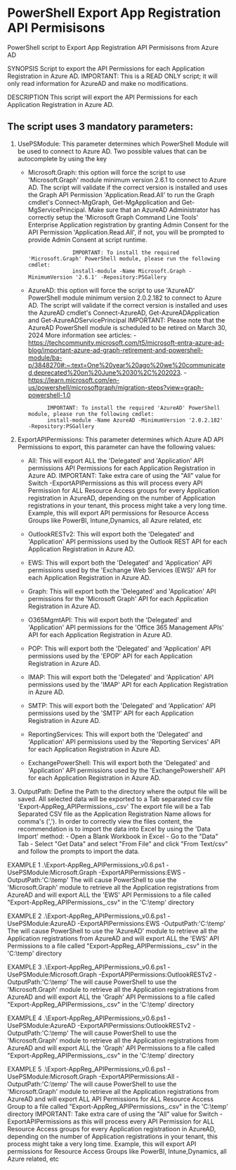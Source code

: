 # PowerShell Export App Registration API Permisisons
 PowerShell script to Export App Registration API Permisisons from Azure AD
 
 SYNOPSIS
Script to export the API Permissions for each Application Registration in Azure AD.
IMPORTANT: This is a READ ONLY script; it will only read information for AzureAD and make no modifications.

DESCRIPTION
This script will export the API Permissions for each Application Registration in Azure AD.  

The script uses 3 mandatory parameters:
---------------------------------------

1) UsePSModule: This parameter determines which PowerShell Module will be used to connect to Azure AD. Two possible values that can be autocomplete by using the <Tab> key
                    
    - Microsoft.Graph: this option will force the script to use 'Microsoft.Graph' module minimum version 2.6.1 to connect to Azure AD.
                        The script will validate if the correct version is installed and uses the Graph API Permission 'Application.Read.All' to run
                        the Graph cmdlet's Connect-MgGraph, Get-MgApplication and Get-MgServicePrincipal. 
                        Make sure that an AzureAD Administrator has correctly setup the 'Microsoft Graph Command Line Tools' Enterprise Application registration by granting Admin Consent 
                        for the API Permission 'Application.Read.All', if not, you will be prompted to provide Admin Consent at script runtime.

                        IMPORTANT: To install the required 'Microsoft.Graph' PowerShell module, please run the following cmdlet: 
                        install-module -Name Microsoft.Graph -MinimumVersion '2.6.1' -Repository:PSGallery

    - AzureAD: this option will force the script to use 'AzureAD' PowerShell module minimum version 2.0.2.182 to connect to Azure AD.
                The script will validate if the correct version is installed and uses the AzureAD cmdlet's Connect-AzureAD, Get-AzureADApplication and Get-AzureADServicePrincipal
                IMPORTANT: Please note that the AzureAD PowerShell module is scheduled to be retired on March 30, 2024
                More information see articles: 
                    - https://techcommunity.microsoft.com/t5/microsoft-entra-azure-ad-blog/important-azure-ad-graph-retirement-and-powershell-module/ba-p/3848270#:~:text=One%20year%20ago%20we%20communicated,deprecated%20on%20June%2030%2C%202023.
                    - https://learn.microsoft.com/en-us/powershell/microsoftgraph/migration-steps?view=graph-powershell-1.0

                IMPORTANT: To install the required 'AzureAD' PowerShell module, please run the following cmdlet: 
                install-module -Name AzureAD -MinimumVersion '2.0.2.182' -Repository:PSGallery

2) ExportAPIPermissions: This parameter determines which Azure AD API Permissions to export, this parameter can have the following values:

    - All: This will export ALL the 'Delegated' and 'Application' API permissions API Permissions for each Application Registration in Azure AD.
        IMPORTANT: Take extra care of using the "All" value for Switch -ExportAPIPermissions as this will process every API Permission for ALL Resource Access groups for every Application 
        registration in AzureAD, depending on the number of Application registrations in your tenant, this process might take a very long time.
        Example, this will export API permissions for Resource Access Groups like PowerBI, Intune,Dynamics, all Azure related, etc

    - OutlookRESTv2: This will export both the 'Delegated' and 'Application' API permissions used by the Outlook REST API for each Application Registration in Azure AD.

    - EWS: This will export both the 'Delegated' and 'Application' API permissions used by the 'Exchange Web Services (EWS)' API for each Application Registration in Azure AD.

    - Graph: This will export both the 'Delegated' and 'Application' API permissions for the 'Microsoft Graph' API for each Application Registration in Azure AD.

    - O365MgmtAPI: This will export both the 'Delegated' and 'Application' API permissions for the 'Office 365 Management APIs' API for each Application Registration in Azure AD.

    - POP: This will export both the 'Delegated' and 'Application' API permissions used by the 'EPOP' API for each Application Registration in Azure AD.

    - IMAP: This will export both the 'Delegated' and 'Application' API permissions used by the 'IMAP' API for each Application Registration in Azure AD.

    - SMTP: This will export both the 'Delegated' and 'Application' API permissions used by the 'SMTP' API for each Application Registration in Azure AD.

    - ReportingServices: This will export both the 'Delegated' and 'Application' API permissions used by the 'Reporting Services' API for each Application Registration in Azure AD.

    - ExchangePowerShell: This will export both the 'Delegated' and 'Application' API permissions used by the 'ExchangePowershell' API for each Application Registration in Azure AD.


3) OutputPath: Define the Path to the directory where the output file will be saved. All selected data will be exported to a Tab separated csv file 'Export-AppReg_APIPermissions_<timestamp>.csv'
                The export file will be a Tab Separated CSV file as the Application Registration Name allows for comma's (',').
                In order to correctly view the files content, the recommendation is to import the data into Excel by using the 'Data Import' method:
                    - Open a Blank Workbook in Excel
                    - Go to the "Data" Tab
                    - Select "Get Data" and select "From File" and click "From Text/csv" and follow the prompts to import the data.

EXAMPLE 1
.\Export-AppReg_APIPermissions_v0.6.ps1 -UsePSModule:Microsoft.Graph -ExportAPIPermissions:EWS -OutputPath:'C:\temp'
The will cause PowerShell to use the 'Microsoft.Graph' module to retrieve all the Application registrations from AzureAD and will export ALL the 'EWS' API Permissions to a file 
called "Export-AppReg_APIPermissions_<timestamp>.csv" in the 'C:\temp' directory

EXAMPLE 2
.\Export-AppReg_APIPermissions_v0.6.ps1 -UsePSModule:AzureAD -ExportAPIPermissions:EWS -OutputPath:'C:\temp'
The will cause PowerShell to use the 'AzureAD' module to retrieve all the Application registrations from AzureAD and will export ALL the 'EWS' API Permissions to a file 
called "Export-AppReg_APIPermissions_<timestamp>.csv" in the 'C:\temp' directory

EXAMPLE 3
.\Export-AppReg_APIPermissions_v0.6.ps1 -UsePSModule:Microsoft.Graph -ExportAPIPermissions:OutlookRESTv2 -OutputPath:'C:\temp'
The will cause PowerShell to use the 'Microsoft.Graph' module to retrieve all the Application registrations from AzureAD and will export ALL the 'Graph' API Permissions to a file 
called "Export-AppReg_APIPermissions_<timestamp>.csv" in the 'C:\temp' directory

EXAMPLE 4
.\Export-AppReg_APIPermissions_v0.6.ps1 -UsePSModule:AzureAD -ExportAPIPermissions:OutlookRESTv2 -OutputPath:'C:\temp'
The will cause PowerShell to use the 'Microsoft.Graph' module to retrieve all the Application registrations from AzureAD and will export ALL the 'Graph' API Permissions to a file 
called "Export-AppReg_APIPermissions_<timestamp>.csv" in the 'C:\temp' directory

EXAMPLE 5
.\Export-AppReg_APIPermissions_v0.6.ps1 -UsePSModule:Microsoft.Graph -ExportAPIPermissions:All -OutputPath:'C:\temp'
The will cause PowerShell to use the 'Microsoft.Graph' module to retrieve all the Application registrations from AzureAD and will export ALL API Permissions for ALL Resource Access Group 
to a file called "Export-AppReg_APIPermissions_<timestamp>.csv" in the 'C:\temp' directory
IMPORTANT: Take extra care of using the "All" value for Switch -ExportAPIPermissions as this will process every API Permission for ALL Resource Access groups for every Application registratioon in AzureAD, depending on the
number of Application registrations in your tenant, this process might take a very long time.
Example, this will export API permissions for Resource Access Groups like PowerBI, Intune,Dynamics, all Azure related, etc

